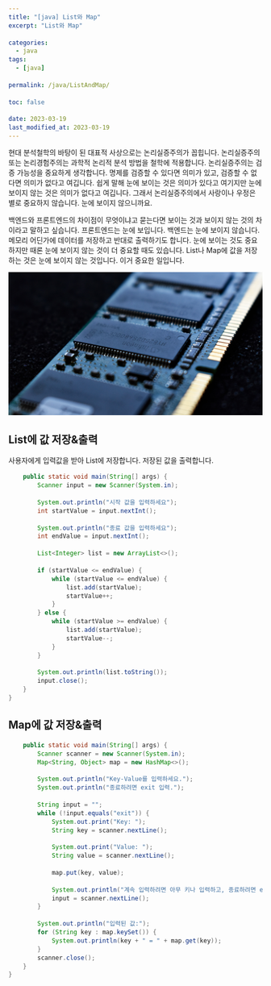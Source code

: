 ```yaml
---
title: "[java] List와 Map"
excerpt: "List와 Map"

categories:
  - java
tags:
  - [java]

permalink: /java/ListAndMap/

toc: false

date: 2023-03-19
last_modified_at: 2023-03-19
---
```


현대 분석철학의 바탕이 된 대표적 사상으로는 논리실증주의가 꼽힙니다. 논리실증주의 또는 논리경험주의는 과학적 논리적 분석 방법을 철학에 적용합니다. 논리실증주의는 검증 가능성을 중요하게 생각합니다. 명제를 검증할 수 있다면 의미가 있고, 검증할 수 없다면 의미가 없다고 여깁니다. 쉽게 말해 눈에 보이는 것은 의미가 있다고 여기지만 눈에 보이지 않는 것은 의미가 없다고 여깁니다. 그래서 논리실증주의에서 사랑이나 우정은 별로 중요하지 않습니다. 눈에 보이지 않으니까요.

백엔드와 프론트엔드의 차이점이 무엇이냐고 묻는다면 보이는 것과 보이지 않는 것의 차이라고 말하고 싶습니다. 프론트엔드는 눈에 보입니다. 백엔드는 눈에 보이지 않습니다. 메모리 어딘가에 데이터를 저장하고 반대로 출력하기도 합니다. 눈에 보이는 것도 중요하지만 때론 눈에 보이지 않는 것이 더 중요할 때도 있습니다. List나 Map에 값을 저장하는 것은 눈에 보이지 않는 것입니다. 이거 중요한 일입니다.

![ListAndMap](/assets/images/posts_img/ListAndMap.png)

## List에 값 저장&출력

사용자에게 입력값을 받아 List에 저장합니다. 저장된 값을 출력합니다.

```java
    public static void main(String[] args) {
        Scanner input = new Scanner(System.in);

        System.out.println("시작 값을 입력하세요");
        int startValue = input.nextInt();

        System.out.println("종료 값을 입력하세요");
        int endValue = input.nextInt();

        List<Integer> list = new ArrayList<>();

        if (startValue <= endValue) {
            while (startValue <= endValue) {
                list.add(startValue);
                startValue++;
            }
        } else {
            while (startValue >= endValue) {
                list.add(startValue);
                startValue--;
            }
        }

        System.out.println(list.toString());
        input.close();
    }
}

```

## Map에 값 저장&출력

```java
    public static void main(String[] args) {
        Scanner scanner = new Scanner(System.in);
        Map<String, Object> map = new HashMap<>();

        System.out.println("Key-Value를 입력하세요.");
        System.out.println("종료하려면 exit 입력.");

        String input = "";
        while (!input.equals("exit")) {
            System.out.print("Key: ");
            String key = scanner.nextLine();

            System.out.print("Value: ");
            String value = scanner.nextLine();

            map.put(key, value);

            System.out.println("계속 입력하려면 아무 키나 입력하고, 종료하려면 exit를 입력하세요.");
            input = scanner.nextLine();
        }

        System.out.println("입력된 값:");
        for (String key : map.keySet()) {
            System.out.println(key + " = " + map.get(key));
        }
        scanner.close();
    }
}
```
